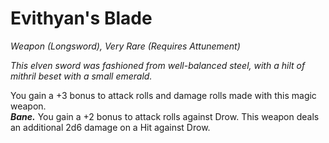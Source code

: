 # Evithyan's Blade
*Weapon (Longsword), Very Rare (Requires Attunement)*

*This elven sword was fashioned from well-balanced steel, with a hilt of mithril beset with a small emerald.*

You gain a +3 bonus to attack rolls and damage rolls made with this magic weapon.  
***Bane.*** You gain a +2 bonus to attack rolls against Drow. This weapon deals an additional 2d6 damage on a Hit against Drow.